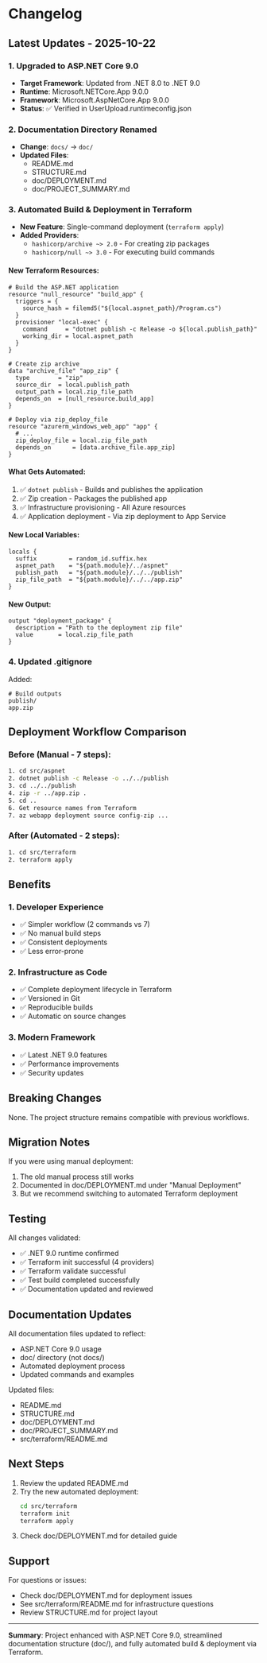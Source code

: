 # Changelog

## Latest Updates - 2025-10-22

### 1. Upgraded to ASP.NET Core 9.0
- **Target Framework**: Updated from .NET 8.0 to .NET 9.0
- **Runtime**: Microsoft.NETCore.App 9.0.0
- **Framework**: Microsoft.AspNetCore.App 9.0.0
- **Status**: ✅ Verified in UserUpload.runtimeconfig.json

### 2. Documentation Directory Renamed
- **Change**: `docs/` → `doc/`
- **Updated Files**:
  - README.md
  - STRUCTURE.md
  - doc/DEPLOYMENT.md
  - doc/PROJECT_SUMMARY.md

### 3. Automated Build & Deployment in Terraform
- **New Feature**: Single-command deployment (`terraform apply`)
- **Added Providers**:
  - `hashicorp/archive ~> 2.0` - For creating zip packages
  - `hashicorp/null ~> 3.0` - For executing build commands

#### New Terraform Resources:
```hcl
# Build the ASP.NET application
resource "null_resource" "build_app" {
  triggers = {
    source_hash = filemd5("${local.aspnet_path}/Program.cs")
  }
  provisioner "local-exec" {
    command     = "dotnet publish -c Release -o ${local.publish_path}"
    working_dir = local.aspnet_path
  }
}

# Create zip archive
data "archive_file" "app_zip" {
  type        = "zip"
  source_dir  = local.publish_path
  output_path = local.zip_file_path
  depends_on  = [null_resource.build_app]
}

# Deploy via zip_deploy_file
resource "azurerm_windows_web_app" "app" {
  # ...
  zip_deploy_file = local.zip_file_path
  depends_on      = [data.archive_file.app_zip]
}
```

#### What Gets Automated:
1. ✅ `dotnet publish` - Builds and publishes the application
2. ✅ Zip creation - Packages the published app
3. ✅ Infrastructure provisioning - All Azure resources
4. ✅ Application deployment - Via zip deployment to App Service

#### New Local Variables:
```hcl
locals {
  suffix         = random_id.suffix.hex
  aspnet_path    = "${path.module}/../aspnet"
  publish_path   = "${path.module}/../../publish"
  zip_file_path  = "${path.module}/../../app.zip"
}
```

#### New Output:
```hcl
output "deployment_package" {
  description = "Path to the deployment zip file"
  value       = local.zip_file_path
}
```

### 4. Updated .gitignore
Added:
```gitignore
# Build outputs
publish/
app.zip
```

## Deployment Workflow Comparison

### Before (Manual - 7 steps):
```bash
1. cd src/aspnet
2. dotnet publish -c Release -o ../../publish
3. cd ../../publish
4. zip -r ../app.zip .
5. cd ..
6. Get resource names from Terraform
7. az webapp deployment source config-zip ...
```

### After (Automated - 2 steps):
```bash
1. cd src/terraform
2. terraform apply
```

## Benefits

### 1. Developer Experience
- ✅ Simpler workflow (2 commands vs 7)
- ✅ No manual build steps
- ✅ Consistent deployments
- ✅ Less error-prone

### 2. Infrastructure as Code
- ✅ Complete deployment lifecycle in Terraform
- ✅ Versioned in Git
- ✅ Reproducible builds
- ✅ Automatic on source changes

### 3. Modern Framework
- ✅ Latest .NET 9.0 features
- ✅ Performance improvements
- ✅ Security updates

## Breaking Changes

None. The project structure remains compatible with previous workflows.

## Migration Notes

If you were using manual deployment:
1. The old manual process still works
2. Documented in doc/DEPLOYMENT.md under "Manual Deployment"
3. But we recommend switching to automated Terraform deployment

## Testing

All changes validated:
- ✅ .NET 9.0 runtime confirmed
- ✅ Terraform init successful (4 providers)
- ✅ Terraform validate successful
- ✅ Test build completed successfully
- ✅ Documentation updated and reviewed

## Documentation Updates

All documentation files updated to reflect:
- ASP.NET Core 9.0 usage
- doc/ directory (not docs/)
- Automated deployment process
- Updated commands and examples

Updated files:
- README.md
- STRUCTURE.md
- doc/DEPLOYMENT.md
- doc/PROJECT_SUMMARY.md
- src/terraform/README.md

## Next Steps

1. Review the updated README.md
2. Try the new automated deployment:
   ```bash
   cd src/terraform
   terraform init
   terraform apply
   ```
3. Check doc/DEPLOYMENT.md for detailed guide

## Support

For questions or issues:
- Check doc/DEPLOYMENT.md for deployment issues
- See src/terraform/README.md for infrastructure questions
- Review STRUCTURE.md for project layout

---

**Summary**: Project enhanced with ASP.NET Core 9.0, streamlined documentation structure (doc/), and fully automated build & deployment via Terraform.

